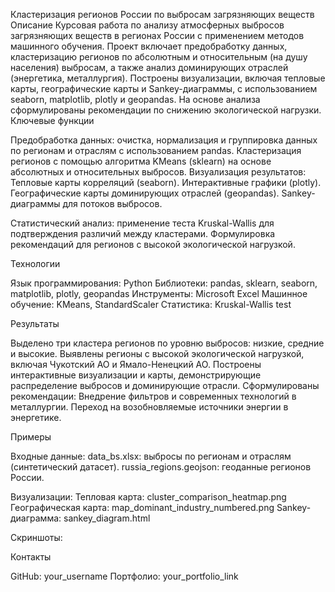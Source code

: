 Кластеризация регионов России по выбросам загрязняющих веществ
Описание
Курсовая работа по анализу атмосферных выбросов загрязняющих веществ в регионах России с применением методов машинного обучения. Проект включает предобработку данных, кластеризацию регионов по абсолютным и относительным (на душу населения) выбросам, а также анализ доминирующих отраслей (энергетика, металлургия). Построены визуализации, включая тепловые карты, географические карты и Sankey-диаграммы, с использованием seaborn, matplotlib, plotly и geopandas. На основе анализа сформулированы рекомендации по снижению экологической нагрузки.
Ключевые функции

Предобработка данных: очистка, нормализация и группировка данных по регионам и отраслям с использованием pandas.
Кластеризация регионов с помощью алгоритма KMeans (sklearn) на основе абсолютных и относительных выбросов.
Визуализация результатов: 
Тепловые карты корреляций (seaborn).
Интерактивные графики (plotly).
Географические карты доминирующих отраслей (geopandas).
Sankey-диаграммы для потоков выбросов.


Статистический анализ: применение теста Kruskal-Wallis для подтверждения различий между кластерами.
Формулировка рекомендаций для регионов с высокой экологической нагрузкой.

Технологии

Язык программирования: Python
Библиотеки: pandas, sklearn, seaborn, matplotlib, plotly, geopandas
Инструменты: Microsoft Excel
Машинное обучение: KMeans, StandardScaler
Статистика: Kruskal-Wallis test

Результаты

Выделено три кластера регионов по уровню выбросов: низкие, средние и высокие.
Выявлены регионы с высокой экологической нагрузкой, включая Чукотский АО и Ямало-Ненецкий АО.
Построены интерактивные визуализации и карты, демонстрирующие распределение выбросов и доминирующие отрасли.
Сформулированы рекомендации:
Внедрение фильтров и современных технологий в металлургии.
Переход на возобновляемые источники энергии в энергетике.



Примеры

Входные данные: 
data_bs.xlsx: выбросы по регионам и отраслям (синтетический датасет).
russia_regions.geojson: геоданные регионов России.


Визуализации:
Тепловая карта: cluster_comparison_heatmap.png
Географическая карта: map_dominant_industry_numbered.png
Sankey-диаграмма: sankey_diagram.html


Скриншоты:

Контакты

GitHub: your_username
Портфолио: your_portfolio_link

